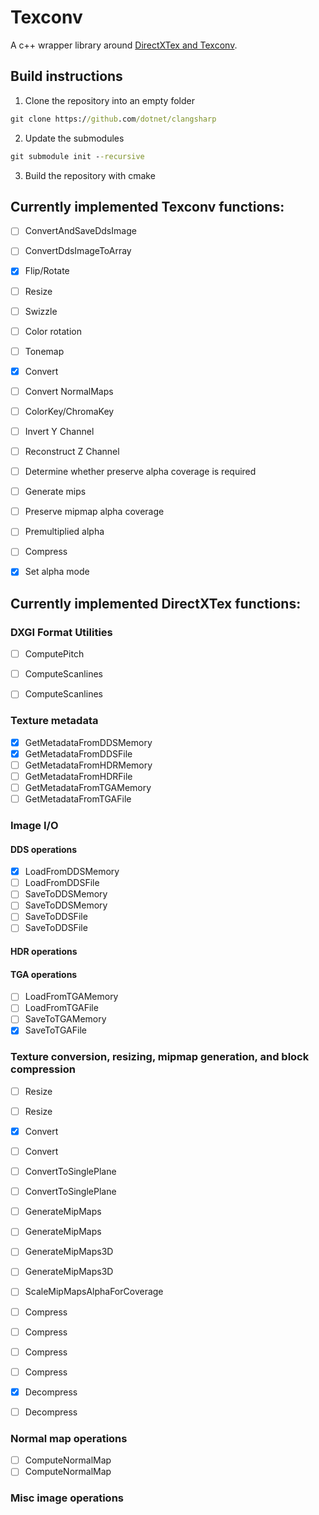 # Texconv
A c++ wrapper library around [DirectXTex and Texconv](https://github.com/microsoft/DirectXTex).

## Build instructions

1. Clone the repository into an empty folder

```cmd
git clone https://github.com/dotnet/clangsharp
```

2. Update the submodules
```cmd
git submodule init --recursive
```

3. Build the repository with cmake

## Currently implemented Texconv functions:
- [ ] ConvertAndSaveDdsImage
- [ ] ConvertDdsImageToArray

- [x] Flip/Rotate
- [ ] Resize
- [ ] Swizzle
- [ ] Color rotation
- [ ] Tonemap
- [x] Convert
- [ ] Convert NormalMaps
- [ ] ColorKey/ChromaKey
- [ ] Invert Y Channel
- [ ] Reconstruct Z Channel
- [ ] Determine whether preserve alpha coverage is required
- [ ] Generate mips
- [ ] Preserve mipmap alpha coverage
- [ ] Premultiplied alpha
- [ ] Compress
- [x] Set alpha mode


## Currently implemented DirectXTex functions:
### DXGI Format Utilities
- [ ] ComputePitch
- [ ] ComputeScanlines
- [ ] ComputeScanlines


### Texture metadata
- [x] GetMetadataFromDDSMemory
- [x] GetMetadataFromDDSFile
- [ ] GetMetadataFromHDRMemory
- [ ] GetMetadataFromHDRFile
- [ ] GetMetadataFromTGAMemory
- [ ] GetMetadataFromTGAFile

### Image I/O
#### DDS operations
- [x] LoadFromDDSMemory
- [ ] LoadFromDDSFile
- [ ] SaveToDDSMemory
- [ ] SaveToDDSMemory
- [ ] SaveToDDSFile
- [ ] SaveToDDSFile

#### HDR operations

#### TGA operations
- [ ] LoadFromTGAMemory
- [ ] LoadFromTGAFile
- [ ] SaveToTGAMemory
- [x] SaveToTGAFile

### Texture conversion, resizing, mipmap generation, and block compression
- [ ] Resize
- [ ] Resize
- [x] Convert
- [ ] Convert
- [ ] ConvertToSinglePlane
- [ ] ConvertToSinglePlane
- [ ] GenerateMipMaps
- [ ] GenerateMipMaps
- [ ] GenerateMipMaps3D
- [ ] GenerateMipMaps3D
- [ ] ScaleMipMapsAlphaForCoverage

- [ ] Compress
- [ ] Compress
- [ ] Compress
- [ ] Compress
- [x] Decompress
- [ ] Decompress

### Normal map operations
- [ ] ComputeNormalMap
- [ ] ComputeNormalMap

### Misc image operations

